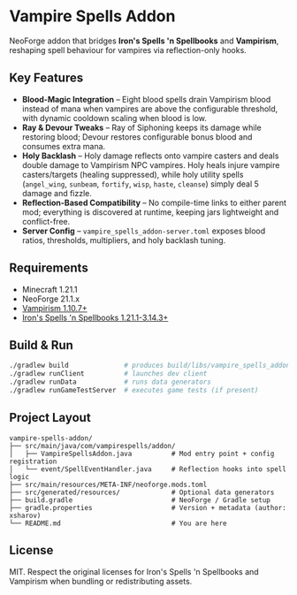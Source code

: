 # Vampire Spells Addon

NeoForge addon that bridges **Iron's Spells 'n Spellbooks** and **Vampirism**, reshaping spell behaviour for vampires via reflection-only hooks.

## Key Features

- **Blood-Magic Integration** – Eight blood spells drain Vampirism blood instead of mana when vampires are above the configurable threshold, with dynamic cooldown scaling when blood is low.
- **Ray & Devour Tweaks** – Ray of Siphoning keeps its damage while restoring blood; Devour restores configurable bonus blood and consumes extra mana.
- **Holy Backlash** – Holy damage reflects onto vampire casters and deals double damage to Vampirism NPC vampires. Holy heals injure vampire casters/targets (healing suppressed), while holy utility spells (`angel_wing`, `sunbeam`, `fortify`, `wisp`, `haste`, `cleanse`) simply deal 5 damage and fizzle.
- **Reflection-Based Compatibility** – No compile-time links to either parent mod; everything is discovered at runtime, keeping jars lightweight and conflict-free.
- **Server Config** – `vampire_spells_addon-server.toml` exposes blood ratios, thresholds, multipliers, and holy backlash tuning.

## Requirements

- Minecraft 1.21.1
- NeoForge 21.1.x
- [Vampirism 1.10.7+](https://www.curseforge.com/minecraft/mc-mods/vampirism-become-a-vampire)
- [Iron's Spells 'n Spellbooks 1.21.1-3.14.3+](https://www.curseforge.com/minecraft/mc-mods/irons-spells-n-spellbooks)

## Build & Run

```bash
./gradlew build              # produces build/libs/vampire_spells_addon-neoforge-<mc>-<mod>.jar
./gradlew runClient          # launches dev client
./gradlew runData            # runs data generators
./gradlew runGameTestServer  # executes game tests (if present)
```

## Project Layout

```
vampire-spells-addon/
├── src/main/java/com/vampirespells/addon/
│   ├── VampireSpellsAddon.java          # Mod entry point + config registration
│   └── event/SpellEventHandler.java     # Reflection hooks into spell logic
├── src/main/resources/META-INF/neoforge.mods.toml
├── src/generated/resources/             # Optional data generators
├── build.gradle                         # NeoForge / Gradle setup
├── gradle.properties                    # Version + metadata (author: xsharov)
└── README.md                            # You are here
```

## License

MIT. Respect the original licenses for Iron's Spells 'n Spellbooks and Vampirism when bundling or redistributing assets.
